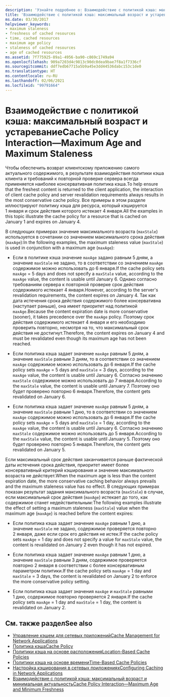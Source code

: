 ```yaml
---
description: 'Узнайте подробнее о: Взаимодействие с политикой кэша: максимальный возраст и устаревание'
title: 'Взаимодействие с политикой кэша: максимальный возраст и устаревание'
ms.date: 03/30/2017
helpviewer_keywords:
- maximum staleness
- freshness of cached resources
- time, cached resources
- maximum age policy
- staleness of cached resources
- age of cached resources
ms.assetid: 7f775925-89a1-4956-ba90-c869c1749a94
ms.openlocfilehash: 909a7203d4c9813c90dc0dea9bae7f8a1f7336cf
ms.sourcegitcommit: ddf7edb67715a5b9a45e3dd44536dabc153c1de0
ms.translationtype: HT
ms.contentlocale: ru-RU
ms.lasthandoff: 02/06/2021
ms.locfileid: "99791664"
---
```

# <a name="cache-policy-interactionmaximum-age-and-maximum-staleness"></a><span data-ttu-id="991f3-103">Взаимодействие с политикой кэша: максимальный возраст и устаревание</span><span class="sxs-lookup"><span data-stu-id="991f3-103">Cache Policy Interaction—Maximum Age and Maximum Staleness</span></span>

<span data-ttu-id="991f3-104">Чтобы обеспечить возврат клиентскому приложению самого актуального содержимого, в результате взаимодействия политики кэша клиента и требований к повторной проверке сервера всегда применяется наиболее консервативная политика кэша.</span><span class="sxs-lookup"><span data-stu-id="991f3-104">To help ensure that the freshest content is returned to the client application, the interaction of client cache policy and server revalidation requirements always results in the most conservative cache policy.</span></span> <span data-ttu-id="991f3-105">Все примеры в этом разделе иллюстрируют политику кэша для ресурса, который кэшируется 1 января и срок действия которого истекает 4 января.</span><span class="sxs-lookup"><span data-stu-id="991f3-105">All the examples in this topic illustrate the cache policy for a resource that is cached on January 1 and expires on January 4.</span></span>  
  
 <span data-ttu-id="991f3-106">В следующих примерах значение максимального возраста (`maxStale`) используется в сочетании со значением максимального срока действия (`maxAge`):</span><span class="sxs-lookup"><span data-stu-id="991f3-106">In the following examples, the maximum staleness value (`maxStale`) is used in conjunction with a maximum age (`maxAge`):</span></span>  
  
- <span data-ttu-id="991f3-107">Если в политике кэша значение `maxAge` задано равным 5 дням, а значение `maxStale` не задано, то в соответствии со значением `maxAge` содержимое можно использовать до 6 января.</span><span class="sxs-lookup"><span data-stu-id="991f3-107">If the cache policy sets `maxAge` = 5 days and does not specify a `maxStale` value, according to the `maxAge` value, the content is usable until January 6.</span></span> <span data-ttu-id="991f3-108">Однако согласно требованиям сервера к повторной проверке срок действия содержимого истекает 4 января.</span><span class="sxs-lookup"><span data-stu-id="991f3-108">However, according to the server's revalidation requirements, the content expires on January 4.</span></span> <span data-ttu-id="991f3-109">Так как дата истечения срока действия содержимого более консервативна (наступает раньше), она имеет приоритет над политикой `maxAge`.</span><span class="sxs-lookup"><span data-stu-id="991f3-109">Because the content expiration date is more conservative (sooner), it takes precedence over the `maxAge` policy.</span></span> <span data-ttu-id="991f3-110">Поэтому срок действия содержимого истекает 4 января и его необходимо проверить повторно, несмотря на то, что максимальный срок действия не достигнут.</span><span class="sxs-lookup"><span data-stu-id="991f3-110">Therefore, the content expires on January 4 and must be revalidated even though its maximum age has not been reached.</span></span>  
  
- <span data-ttu-id="991f3-111">Если политика кэша задает значение `maxAge` равным 5 дням, а значение `maxStale` равным 3 дням, то в соответствии со значением `maxAge` содержимое можно использовать до 6 января.</span><span class="sxs-lookup"><span data-stu-id="991f3-111">If the cache policy sets `maxAge` = 5 days and `maxStale` = 3 days, according to the `maxAge` value, the content is usable until January 6.</span></span> <span data-ttu-id="991f3-112">Согласно значению `maxStale` содержимое можно использовать до 7 января.</span><span class="sxs-lookup"><span data-stu-id="991f3-112">According to the `maxStale` value, the content is usable until January 7.</span></span> <span data-ttu-id="991f3-113">Поэтому оно будет проверено повторно 6 января.</span><span class="sxs-lookup"><span data-stu-id="991f3-113">Therefore, the content gets revalidated on January 6.</span></span>  
  
- <span data-ttu-id="991f3-114">Если политика кэша задает значение `maxAge` равным 5 дням, а значение `maxStale` равным 1 дню, то в соответствии со значением `maxAge` содержимое можно использовать до 6 января.</span><span class="sxs-lookup"><span data-stu-id="991f3-114">If the cache policy sets `maxAge` = 5 days and `maxStale` = 1 day, according to the `maxAge` value, the content is usable until January 6.</span></span> <span data-ttu-id="991f3-115">Согласно значению `maxStale` содержимое можно использовать до 5 января.</span><span class="sxs-lookup"><span data-stu-id="991f3-115">According to the `maxStale` value, the content is usable until January 5.</span></span> <span data-ttu-id="991f3-116">Поэтому оно будет проверено повторно 5 января.</span><span class="sxs-lookup"><span data-stu-id="991f3-116">Therefore, the content gets revalidated on January 5.</span></span>  
  
 <span data-ttu-id="991f3-117">Если максимальный срок действия заканчивается раньше фактической даты истечения срока действия, приоритет имеет более консервативный критерий кэширования и значение максимального возраста не действует.</span><span class="sxs-lookup"><span data-stu-id="991f3-117">When the maximum age is less than the content expiration date, the more conservative caching behavior always prevails and the maximum staleness value has no effect.</span></span> <span data-ttu-id="991f3-118">В следующих примерах показан результат задания максимального возраста (`maxStale`) в случае, если максимальный срок действия (`maxAge`) истекает до того, как содержимое станет недействительным:</span><span class="sxs-lookup"><span data-stu-id="991f3-118">The following examples illustrate the effect of setting a maximum staleness (`maxStale`) value when the maximum age (`maxAge`) is reached before the content expires:</span></span>  
  
- <span data-ttu-id="991f3-119">Если политика кэша задает значение `maxAge` равным 1 дню, а значение `maxStale` не задано, содержимое проверяется повторно 2 января, даже если срок его действия не истек.</span><span class="sxs-lookup"><span data-stu-id="991f3-119">If the cache policy sets `maxAge` = 1 day and does not specify a value for `maxStale` value, the content is revalidated on January 2 even though it has not expired.</span></span>  
  
- <span data-ttu-id="991f3-120">Если политика кэша задает значение `maxAge` равным 1 дню, а значение `maxStale` равным 3 дням, содержимое проверяется повторно 2 января в соответствии с более консервативным параметром политики.</span><span class="sxs-lookup"><span data-stu-id="991f3-120">If the cache policy sets `maxAge` = 1 day and `maxStale` = 3 days, the content is revalidated on January 2 to enforce the more conservative policy setting.</span></span>  
  
- <span data-ttu-id="991f3-121">Если политика кэша задает значения `maxAge` и `maxStale` равными 1 дню, содержимое повторно проверяется 2 января.</span><span class="sxs-lookup"><span data-stu-id="991f3-121">If the cache policy sets `maxAge` = 1 day and `maxStale` = 1 day, the content is revalidated on January 2.</span></span>  
  
## <a name="see-also"></a><span data-ttu-id="991f3-122">См. также раздел</span><span class="sxs-lookup"><span data-stu-id="991f3-122">See also</span></span>

- [<span data-ttu-id="991f3-123">Управление кэшем для сетевых приложений</span><span class="sxs-lookup"><span data-stu-id="991f3-123">Cache Management for Network Applications</span></span>](cache-management-for-network-applications.md)
- [<span data-ttu-id="991f3-124">Политика кэша</span><span class="sxs-lookup"><span data-stu-id="991f3-124">Cache Policy</span></span>](cache-policy.md)
- [<span data-ttu-id="991f3-125">Политики кэша на основе расположения</span><span class="sxs-lookup"><span data-stu-id="991f3-125">Location-Based Cache Policies</span></span>](location-based-cache-policies.md)
- [<span data-ttu-id="991f3-126">Политики кэша на основе времени</span><span class="sxs-lookup"><span data-stu-id="991f3-126">Time-Based Cache Policies</span></span>](time-based-cache-policies.md)
- [<span data-ttu-id="991f3-127">Настройка кэширования в сетевых приложениях</span><span class="sxs-lookup"><span data-stu-id="991f3-127">Configuring Caching in Network Applications</span></span>](configuring-caching-in-network-applications.md)
- [<span data-ttu-id="991f3-128">Взаимодействие с политикой кэша: максимальный возраст и минимальная актуальность</span><span class="sxs-lookup"><span data-stu-id="991f3-128">Cache Policy Interaction—Maximum Age and Minimum Freshness</span></span>](cache-policy-interaction-maximum-age-and-minimum-freshness.md)
